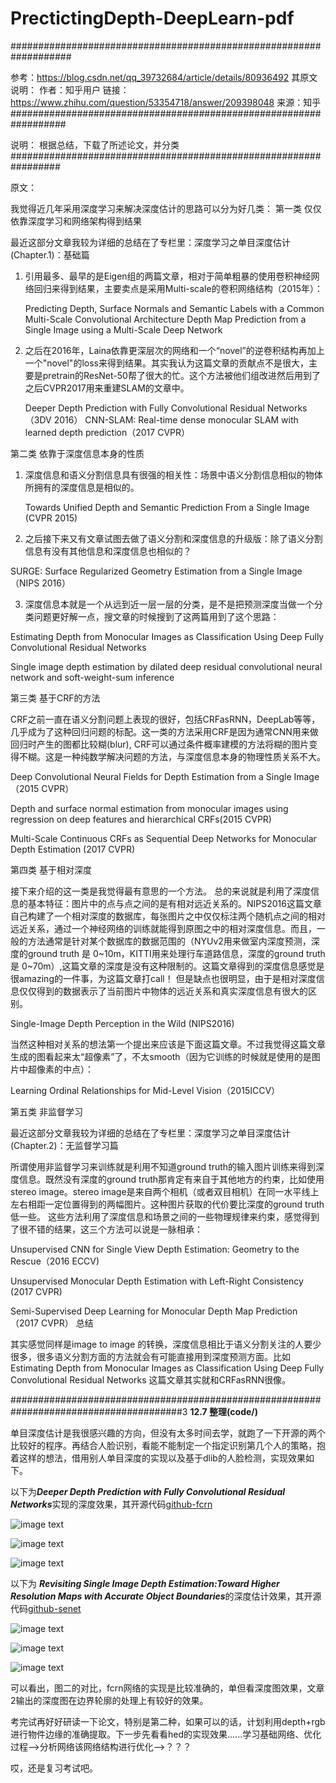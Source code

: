 # PrectictingDepth-DeepLearn-pdf

###################################################################

参考：https://blog.csdn.net/qq_39732684/article/details/80936492
其原文说明：
	作者：知乎用户
	链接：https://www.zhihu.com/question/53354718/answer/209398048
	来源：知乎
##################################################################

说明：
	根据总结，下载了所述论文，并分类
#################################################################


原文：

我觉得近几年采用深度学习来解决深度估计的思路可以分为好几类：
第一类 仅仅依靠深度学习和网络架构得到结果

最近这部分文章我较为详细的总结在了专栏里：深度学习之单目深度估计 (Chapter.1)：基础篇

1. 引用最多、最早的是Eigen组的两篇文章，相对于简单粗暴的使用卷积神经网络回归来得到结果，主要卖点是采用Multi-scale的卷积网络结构（2015年）：

    Predicting Depth, Surface Normals and Semantic Labels with a Common Multi-Scale Convolutional Architecture
    Depth Map Prediction from a Single Image using a Multi-Scale Deep Network

2. 之后在2016年，Laina依靠更深层次的网络和一个“novel”的逆卷积结构再加上一个"novel"的loss来得到结果。其实我认为这篇文章的贡献点不是很大，主要是pretrain的ResNet-50帮了很大的忙。这个方法被他们组改进然后用到了之后CVPR2017用来重建SLAM的文章中。

    Deeper Depth Prediction with Fully Convolutional Residual Networks （3DV 2016）
    CNN-SLAM: Real-time dense monocular SLAM with learned depth prediction（2017 CVPR）

第二类 依靠于深度信息本身的性质

1. 深度信息和语义分割信息具有很强的相关性：场景中语义分割信息相似的物体所拥有的深度信息是相似的。

    Towards Unified Depth and Semantic Prediction From a Single Image (CVPR 2015)

2. 之后接下来又有文章试图去做了语义分割和深度信息的升级版：除了语义分割信息有没有其他信息和深度信息也相似的？

SURGE: Surface Regularized Geometry Estimation from a Single Image（NIPS 2016）

3. 深度信息本就是一个从远到近一层一层的分类，是不是把预测深度当做一个分类问题更好解一点，搜文章的时候搜到了这两篇用到了这个思路：

Estimating Depth from Monocular Images as Classification Using Deep Fully Convolutional Residual Networks

Single image depth estimation by dilated deep residual convolutional neural network and soft-weight-sum inference


第三类 基于CRF的方法

CRF之前一直在语义分割问题上表现的很好，包括CRFasRNN，DeepLab等等，几乎成为了这种回归问题的标配。这一类的方法采用CRF是因为通常CNN用来做回归时产生的图都比较糊(blur), CRF可以通过条件概率建模的方法将糊的图片变得不糊。这是一种纯数学解决问题的方法，与深度信息本身的物理性质关系不大。

Deep Convolutional Neural Fields for Depth Estimation from a Single Image（2015 CVPR）

Depth and surface normal estimation from monocular images using regression on deep features and hierarchical CRFs(2015 CVPR)

Multi-Scale Continuous CRFs as Sequential Deep Networks for Monocular Depth Estimation (2017 CVPR)


第四类 基于相对深度

接下来介绍的这一类是我觉得最有意思的一个方法。 总的来说就是利用了深度信息的基本特征：图片中的点与点之间的是有相对远近关系的。NIPS2016这篇文章自己构建了一个相对深度的数据库，每张图片之中仅仅标注两个随机点之间的相对远近关系，通过一个神经网络的训练就能得到原图之中的相对深度信息。而且，一般的方法通常是针对某个数据库的数据范围的（NYUv2用来做室内深度预测，深度的ground truth 是 0~10m，KITTI用来处理行车道路信息，深度的ground truth 是 0~70m）,这篇文章的深度是没有这种限制的。这篇文章得到的深度信息感觉是很amazing的一件事，为这篇文章打call！ 但是缺点也很明显，由于是相对深度信息仅仅得到的数据表示了当前图片中物体的远近关系和真实深度信息有很大的区别。

Single-Image Depth Perception in the Wild (NIPS2016)

当然这种相对关系的想法第一个提出来应该是下面这篇文章。不过我觉得这篇文章生成的图看起来太“超像素”了，不太smooth（因为它训练的时候就是使用的是图片中超像素的中点）：

Learning Ordinal Relationships for Mid-Level Vision（2015ICCV）


第五类 非监督学习

最近这部分文章我较为详细的总结在了专栏里：深度学习之单目深度估计 (Chapter.2)：无监督学习篇

所谓使用非监督学习来训练就是利用不知道ground truth的输入图片训练来得到深度信息。既然没有深度的ground truth那肯定有来自于其他地方的约束，比如使用stereo image。stereo image是来自两个相机（或者双目相机）在同一水平线上左右相距一定位置得到的两幅图片。这种图片获取的代价要比深度的ground truth 低一些。 这些方法利用了深度信息和场景之间的一些物理规律来约束，感觉得到了很不错的结果，这三个方法可以说是一脉相承：

Unsupervised CNN for Single View Depth Estimation: Geometry to the Rescue（2016 ECCV)

Unsupervised Monocular Depth Estimation with Left-Right Consistency (2017 CVPR)

Semi-Supervised Deep Learning for Monocular Depth Map Prediction （2017 CVPR）
总结

其实感觉同样是image to image 的转换，深度信息相比于语义分割关注的人要少很多，很多语义分割方面的方法就会有可能直接用到深度预测方面。比如Estimating Depth from Monocular Images as Classification Using Deep Fully Convolutional Residual Networks 这篇文章其实就和CRFasRNN很像。


#######################################################################################3
**﻿12.7 整理(code/)**


单目深度估计是我很感兴趣的方向，但没有太多时间去学，就跑了一下开源的两个比较好的程序。再结合人脸识别，看能不能制定一个指定识别第几个人的策略，抱着这样的想法，借用别人单目深度的实现以及基于dlib的人脸检测，实现效果如下。


以下为***Deeper Depth Prediction with Fully Convolutional Residual Networks***实现的深度效果，其开源代码[github-fcrn](https://github.com/iro-cp/FCRN-DepthPrediction)


![image text](https://github.com/Youjiangbaba/PrectictingDepth-DeepLearn-pdf/blob/master/images/fcrn-faces1.jpg)

![image text](https://github.com/Youjiangbaba/PrectictingDepth-DeepLearn-pdf/blob/master/images/fcrn-faces2.jpg)

![image text](https://github.com/Youjiangbaba/PrectictingDepth-DeepLearn-pdf/blob/master/images/fcrn-faces3.jpg)

以下为
***Revisiting Single Image Depth Estimation:Toward Higher Resolution Maps with Accurate Object Boundaries***的深度估计效果，其开源代码[github-senet](https://github.com/junjH/Revisiting_Single_Depth_Estimation)

![image text](https://github.com/Youjiangbaba/PrectictingDepth-DeepLearn-pdf/blob/master/images/senet-faces1.jpg)

![image text](https://github.com/Youjiangbaba/PrectictingDepth-DeepLearn-pdf/blob/master/images/senet-faces2.jpg)

![image text](https://github.com/Youjiangbaba/PrectictingDepth-DeepLearn-pdf/blob/master/images/senet-faces3.jpg)

可以看出，图二的对比，fcrn网络的实现是比较准确的，单但看深度图效果，文章2输出的深度图在边界轮廓的处理上有较好的效果。


考完试再好好研读一下论文，特别是第二种，如果可以的话，计划利用depth+rgb进行物件边缘的准确提取。下一步先看看hed的实现效果......学习基础网络、优化过程——>分析网络该网络结构进行优化——>？？？

哎，还是复习考试吧。
